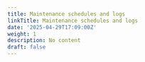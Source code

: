 ```yaml
---
title: Maintenance schedules and logs
linkTitle: Maintenance schedules and logs
date: '2025-04-29T17:09:00Z'
weight: 1
description: No content
draft: false
---
```



